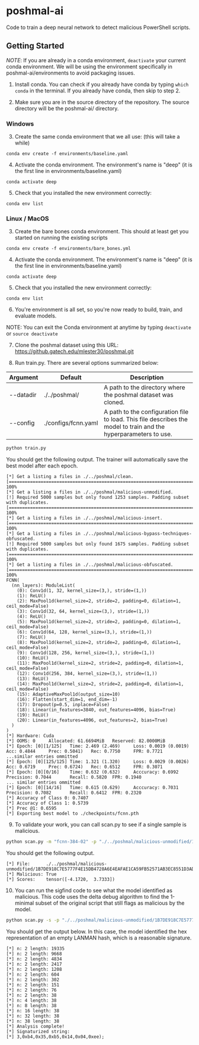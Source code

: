 # poshmal-ai
Code to train a deep neural network to detect malicious PowerShell scripts.

## Getting Started
*NOTE*: If you are already in a conda environment, `deactivate` your current conda environment. We will be using the environment specifically in poshmal-ai/environments to avoid packaging issues.

1. Install conda. You can check if you already have conda by typing `which conda` in the terminal. 
If you already have conda, then skip to step 2. 

2. Make sure you are in the source directory of the repository. The source directory will be the poshmal-ai/ directory.

### Windows
3. Create the same conda environment that we all use: (this will take a while)

`conda env create -f environments/baseline.yaml`

4. Activate the conda environment. The environment's name is "deep" (it is the first line in environments/baseline.yaml) 

`conda activate deep` 

5. Check that you installed the new environment correctly:

`conda env list`

### Linux / MacOS 

3. Create the bare bones conda environment. This should at least get you started on running the existing scripts

`conda env create -f environments/bare_bones.yml`

4. Activate the conda environment. The environment's name is "deep" (it is the first line in environments/baseline.yaml) 

`conda activate deep` 

5. Check that you installed the new environment correctly:

`conda env list`


6. You're environment is all set, so you're now ready to build, train, and evaluate models.

NOTE: You can exit the Conda environment at anytime by typing `deactivate` or `source deactivate`

7. Clone the poshmal dataset using this URL: https://github.gatech.edu/mlester30/poshmal.git

8. Run train.py. There are several options summarized below:

| Argument | Default | Description |
| -------- | ------- | ----------- |
| --datadir | ./../poshmal/ | A path to the directory where the poshmal dataset was cloned. |
| --config | ./configs/fcnn.yaml | A path to the configuration file to load. This file describes the model to train and the hyperparameters to use. |

```bash
python train.py
```

You should get the following output. The trainer will automatically save the best model after each epoch.

```
[*] Get a listing a files in ./../poshmal/clean.
[========================================================================] 100%
[*] Get a listing a files in ./../poshmal/malicious-unmodified.
[!] Required 5000 samples but only found 1253 samples. Padding subset with duplicates.
[========================================================================] 100%
[*] Get a listing a files in ./../poshmal/malicious-insert.
[========================================================================] 100%
[*] Get a listing a files in ./../poshmal/malicious-bypass-techniques-obfuscated.
[!] Required 5000 samples but only found 1675 samples. Padding subset with duplicates.
[========================================================================] 100%
[*] Get a listing a files in ./../poshmal/malicious-obfuscated.
[========================================================================] 100%
FCNN(
  (nn_layers): ModuleList(
    (0): Conv1d(1, 32, kernel_size=(3,), stride=(1,))
    (1): ReLU()
    (2): MaxPool1d(kernel_size=2, stride=2, padding=0, dilation=1, ceil_mode=False)
    (3): Conv1d(32, 64, kernel_size=(3,), stride=(1,))
    (4): ReLU()
    (5): MaxPool1d(kernel_size=2, stride=2, padding=0, dilation=1, ceil_mode=False)
    (6): Conv1d(64, 128, kernel_size=(3,), stride=(1,))
    (7): ReLU()
    (8): MaxPool1d(kernel_size=2, stride=2, padding=0, dilation=1, ceil_mode=False)
    (9): Conv1d(128, 256, kernel_size=(3,), stride=(1,))
    (10): ReLU()
    (11): MaxPool1d(kernel_size=2, stride=2, padding=0, dilation=1, ceil_mode=False)
    (12): Conv1d(256, 384, kernel_size=(3,), stride=(1,))
    (13): ReLU()
    (14): MaxPool1d(kernel_size=2, stride=2, padding=0, dilation=1, ceil_mode=False)
    (15): AdaptiveMaxPool1d(output_size=10)
    (16): Flatten(start_dim=1, end_dim=-1)
    (17): Dropout(p=0.5, inplace=False)
    (18): Linear(in_features=3840, out_features=4096, bias=True)
    (19): ReLU()
    (20): Linear(in_features=4096, out_features=2, bias=True)
  )
)
[*] Hardware: Cuda
[*] OOMS: 0     Allocated: 61.6694MiB   Reserved: 82.0000MiB
[*] Epoch: [0][1/125]   Time: 2.469 (2.469)     Loss: 0.0019 (0.0019)   Acc: 0.4844     Prec: 0.5041)   Rec: 0.7750     FPR: 0.7721
...similar entries ommitted
[*] Epoch: [0][125/125] Time: 1.321 (1.320)     Loss: 0.0029 (0.0026)   Acc: 0.6719     Prec: 0.6724)   Rec: 0.6512     FPR: 0.3071
[*] Epoch: [0][0/16]    Time: 0.632 (0.632)     Acccuracy: 0.6992       Precision: 0.7044       Recall: 0.5820  FPR: 0.1940
... similar entries ommitted
[*] Epoch: [0][14/16]   Time: 0.615 (0.629)     Acccuracy: 0.7031       Precision: 0.7082       Recall: 0.6412  FPR: 0.2320
[*] Accuracy of Class 0: 0.7407
[*] Accuracy of Class 1: 0.5739
[*] Prec @1: 0.6595
[*] Exporting best model to ./checkpoints/fcnn.pth
```

9. To validate your work, you can call scan.py to see if a single sample is malicious.

```bash
python scan.py -m "fcnn-384-02" -p "./../poshmal/malicious-unmodified/1B7DE918C7E5777F4E15DB4728A6E4EAFAE1CA59FB52571AB3EC8551D3ADD913"
```

You should get the following output.

```
[*] File:      ./../poshmal/malicious-unmodified/1B7DE918C7E5777F4E15DB4728A6E4EAFAE1CA59FB52571AB3EC8551D3ADD913
[*] Malicious: True
[*] Scores:    tensor([-4.1720,  3.7333])
```

10. You can run the sigfind code to see what the model identified as malicious. This code uses the delta debug algorithm to find the 1-minimal subset of the original script that still flags as malicious by the model.

```bash
python scan.py -s -p "./../poshmal/malicious-unmodified/1B7DE918C7E5777F4E15DB4728A6E4EAFAE1CA59FB52571AB3EC8551D3ADD913"
```

You should get the output below. In this case, the model identified the hex representation of an empty LANMAN hash, which is a reasonable signature.

```
[*] n: 2 length: 19335
[*] n: 2 length: 9668
[*] n: 2 length: 4834
[*] n: 2 length: 2417
[*] n: 2 length: 1208
[*] n: 2 length: 604
[*] n: 2 length: 302
[*] n: 2 length: 151
[*] n: 2 length: 76
[*] n: 2 length: 38
[*] n: 4 length: 38
[*] n: 8 length: 38
[*] n: 16 length: 38
[*] n: 32 length: 38
[*] n: 38 length: 38
[*] Analysis complete!
[*] Signaturized string:
[*] 3,0xb4,0x35,0xb5,0x14,0x04,0xee);
```